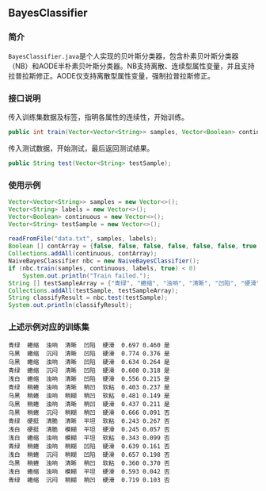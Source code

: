 ## BayesClassifier

### 简介

 `BayesClassifier.java`是个人实现的贝叶斯分类器，包含朴素贝叶斯分类器（NB）和AODE半朴素贝叶斯分类器。NB支持离散、连续型属性变量，并且支持拉普拉斯修正。AODE仅支持离散型属性变量，强制拉普拉斯修正。

### 接口说明  
	
传入训练集数据及标签，指明各属性的连续性，开始训练。

```java
public int train(Vector<Vector<String>> samples, Vector<Boolean> continuous, Vector<String> labels, boolean lapCorr, int algorithm);
```

传入测试数据，开始测试，最后返回测试结果。

```java
public String test(Vector<String> testSample);
```

### 使用示例

```java
Vector<Vector<String>> samples = new Vector<>();
Vector<String> labels = new Vector<>();
Vector<Boolean> continuous = new Vector<>();
Vector<String> testSample = new Vector<>();
        
readFromFile("data.txt", samples, labels);
Boolean [] contArray = {false, false, false, false, false, false, true, true};
Collections.addAll(continuous, contArray);
NaiveBayesClassifier nbc = new NaiveBayesClassifier();
if (nbc.train(samples, continuous, labels, true) < 0)
	System.out.println("Train failed.");
String [] testSampleArray = {"青绿", "蜷缩", "浊响", "清晰", "凹陷", "硬滑", "0.697", "0.460"};
Collections.addAll(testSample, testSampleArray);
String classifyResult = nbc.test(testSample);
System.out.println(classifyResult);
```

### 上述示例对应的训练集

```
青绿  蜷缩  浊响  清晰  凹陷  硬滑  0.697 0.460 是  
乌黑  蜷缩  沉闷  清晰  凹陷  硬滑  0.774 0.376 是  
乌黑  蜷缩  浊响  清晰  凹陷  硬滑  0.634 0.264 是  
青绿  蜷缩  沉闷  清晰  凹陷  硬滑  0.608 0.318 是  
浅白  蜷缩  浊响  清晰  凹陷  硬滑  0.556 0.215 是  
青绿  稍蜷  浊响  清晰  稍凹  软粘  0.403 0.237 是  
乌黑  稍蜷  浊响  稍糊  稍凹  软粘  0.481 0.149 是  
乌黑  稍蜷  浊响  清晰  稍凹  硬滑  0.437 0.211 是  
乌黑  稍蜷  沉闷  稍糊  稍凹  硬滑  0.666 0.091 否  
青绿  硬挺  清脆  清晰  平坦  软粘  0.243 0.267 否  
浅白  硬挺  清脆  模糊  平坦  硬滑  0.245 0.057 否  
浅白  蜷缩  浊响  模糊  平坦  软粘  0.343 0.099 否  
青绿  稍蜷  浊响  稍糊  凹陷  硬滑  0.639 0.161 否  
浅白  稍蜷  沉闷  稍糊  凹陷  硬滑  0.657 0.198 否  
乌黑  稍蜷  浊响  清晰  稍凹  软粘  0.360 0.370 否  
浅白  蜷缩  浊响  模糊  平坦  硬滑  0.593 0.042 否  
青绿  蜷缩  沉闷  稍糊  稍凹  硬滑  0.719 0.103 否  
```
